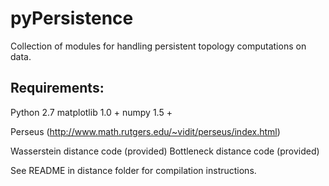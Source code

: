 pyPersistence
=============

Collection of modules for handling persistent topology computations on data. 

Requirements:
------------

Python 2.7
matplotlib 1.0 +
numpy 1.5 +

Perseus (http://www.math.rutgers.edu/~vidit/perseus/index.html)

Wasserstein distance code (provided)
Bottleneck distance code (provided)

See README in distance folder for compilation instructions. 
